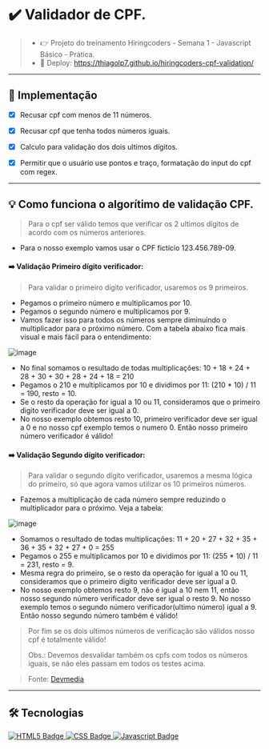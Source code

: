  # ✔️ Validador de CPF.
> - 👉 Projeto do treinamento Hiringcoders - Semana 1 - Javascript Básico - Prática.
> - 🔗 Deploy: https://thiagolp7.github.io/hiringcoders-cpf-validation/



---
## 📌 Implementação

- [x] Recusar cpf com menos de 11 números.
- [x] Recusar cpf que tenha todos números iguais.
- [x] Calculo para validação dos dois ultimos dígitos.
- [x] Permitir que o usuário use pontos e traço, formatação do input do cpf com regex.


---
## 💡 Como funciona o algorítimo de validação CPF.
> Para o cpf ser válido temos que verificar os 2 ultimos dígitos de acordo com os números anteriores.

- Para o nosso exemplo vamos usar o CPF fictício 123.456.789-09.
  
#### ➡️ Validação Primeiro dígito verificador:
> Para validar o primeiro dígito verificador, usaremos os 9 primeiros. 
- Pegamos o primeiro número e multiplicamos por 10.
- Pegamos o segundo número e multiplicamos por 9.
- Vamos fazer isso para todos os números sempre diminuindo o multiplicador para o próximo número. Com a tabela abaixo fica mais visual e mais fácil para o entendimento: 

![image](https://user-images.githubusercontent.com/92824127/168440885-78949296-ef51-46bf-b646-4c3af5276613.png)

- No final somamos o resultado de todas multiplicações: 10 + 18 + 24 + 28 + 30 + 30 + 28 + 24 + 18 = 210
- Pegamos o 210 e multiplicamos por 10 e dividimos por 11: (210 * 10) / 11 = 190, resto = 10.
- Se o resto da operação for igual a 10 ou 11, consideramos que o primeiro digito verificador deve ser igual a 0.
- No nosso exemplo obtemos resto 10, primeiro verificador deve ser igual a 0 e no nosso cpf exemplo temos o numero 0. Então nosso primeiro número verificador é válido! 

#### ➡️ Validação Segundo dígito verificador:
> Para validar o segundo dígito verificador, usaremos a mesma lógica do primeiro, só que agora vamos utilizar os 10 primeiros números. 
- Fazemos a multiplicação de cada número sempre reduzindo o multiplicador para o próximo. Veja a tabela:

![image](https://user-images.githubusercontent.com/92824127/168441134-40d272c7-6a26-4731-b36b-b5994a03cdc6.png)

- Somamos o resultado de todas multiplicações: 11 + 20 + 27 + 32 + 35 + 36 + 35 + 32 + 27 + 0 = 255
- Pegamos o 255 e multiplicamos por 10 e dividimos por 11: (255 * 10) / 11 = 231, resto = 9.
- Mesma regra do primeiro, se o resto da operação for igual a 10 ou 11, consideramos que o primeiro digito verificador deve ser igual a 0.
- No nosso exemplo obtemos resto 9, não é igual a 10 nem 11, então nosso segundo número verificador deve ser igual o resto 9. No nosso exemplo temos o segundo número verificador(ultimo número) igual a 9. Então nosso segundo número também é válido!

> Por fim se os dois ultimos números de verificação são válidos nosso cpf é totalmente válido! 
>
> Obs.: Devemos desvalidar também os cpfs com todos os números iguais, se não eles passam em todos os testes acima.

> Fonte: <a href="https://www.devmedia.com.br/validar-cpf-com-javascript/23916" target="_blank"> Devmedia </a>

--- 
## :hammer_and_wrench: Tecnologias

<div align="left">
  <a href="https://developer.mozilla.org/en-US/docs/Glossary/HTML5" target="_blank">
    <img src="https://img.shields.io/badge/html5-%23E34F26.svg?style=for-the-badge&logo=html5&logoColor=white" alt="HTML5 Badge"/>
  </a>
  <a href="https://developer.mozilla.org/en-US/docs/Web/CSS" target="_blank">
    <img src="https://img.shields.io/badge/css3-%231572B6.svg?style=for-the-badge&logo=css3&logoColor=white" alt="CSS Badge"/>
  </a>
  <a href="https://developer.mozilla.org/en-US/docs/Web/JavaScript" target="_blank">
    <img src="https://img.shields.io/badge/javascript-%23323330.svg?style=for-the-badge&logo=javascript&logoColor=%23F7DF1E" alt="Javascript Badge"/>
  </a>
</div>
